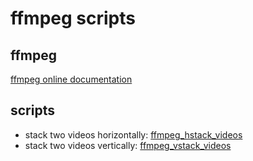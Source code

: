 # ffmpeg scripts

## ffmpeg
[ffmpeg online documentation](http://ffmpeg.org/documentation.html)

## scripts
- stack two videos horizontally: [ffmpeg_hstack_videos](./ffmpeg_hstack_videos.sh)
- stack two videos vertically: [ffmpeg_vstack_videos](./ffmpeg_vstack_videos.sh)